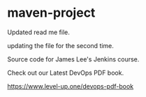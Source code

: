 # maven-project

Updated read me file. 

updating the file for the second time. 

Source code for James Lee's Jenkins course.

Check out our Latest DevOps PDF book.

https://www.level-up.one/devops-pdf-book
